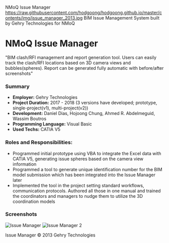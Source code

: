 NMoQ Issue Manager
https://raw.githubusercontent.com/hodgoong/hodgoong.github.io/master/contents/img/issue_manager_2013.jpg
BIM Issue Management System built by Gehry Technologies for NMoQ

# NMoQ Issue Manager
"BIM clash/RFI management and report generation tool. Users can easily track the clash/RFI locations based on 3D camera views and bubbles(spheres). Report can be generated fully automatic with before/after screenshots"

### Summary
- **Employer:** Gehry Technologies
- **Project Duration:** 2017 - 2018 (3 versions have developed; prototype, single-project(v1), multi-project(v2))
- **Development:** Daniel Dias, Hojoong Chung, Ahmed R. Abdelmeguid, Wassim Boutros
- **Programming Language:** Visual Basic
- **Used Techs:** CATIA V5

### Roles and Responsibilities:
- Programmed initial prototype using VBA to integrate the Excel data with CATIA V5, generating issue spheres based on the camera view information
- Programmed a tool to generate unique identification number for the BIM model submission which has been integrated into the Issue Manager later
- Implemented the tool in the project setting standard workflows, communication protocols. Authored all those in one manual and trained the coordinators and managers to nudge them to utilize the 3D coordination models

### Screenshots

![Issue Manager](https://raw.githubusercontent.com/hodgoong/hodgoong.github.io/master/contents/img/issue_manager_2013)
![Issue Manager 2](https://raw.githubusercontent.com/hodgoong/hodgoong.github.io/master/contents/img/issue_manager_2013_2)


Issue Manager © 2013 Gehry Technologies